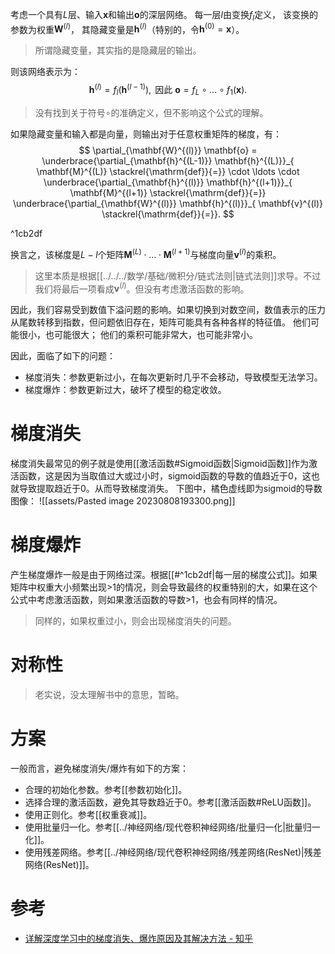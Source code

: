 考虑一个具有$L$层、输入$\mathbf{x}$和输出$\mathbf{o}$的深层网络。 每一层$l$由变换$f_l$定义， 该变换的参数为权重$\mathbf{W}^{(l)}$， 其隐藏变量是$\mathbf{h}^{(l)}$（特别的，令$\mathbf{h}^{(0)} = \mathbf{x}$）。
> 所谓隐藏变量，其实指的是隐藏层的输出。

则该网络表示为：
$$
\mathbf{h}^{(l)} = f_l (\mathbf{h}^{(l-1)}) , \text{ 因此 } \mathbf{o} = f_L \circ \ldots \circ f_1(\mathbf{x}).
$$
> 没有找到关于符号$\circ$的准确定义，但不影响这个公式的理解。

如果隐藏变量和输入都是向量，则输出对于任意权重矩阵的梯度，有：
$$
\partial_{\mathbf{W}^{(l)}} \mathbf{o} = \underbrace{\partial_{\mathbf{h}^{(L-1)}} \mathbf{h}^{(L)}}_{ \mathbf{M}^{(L)} \stackrel{\mathrm{def}}{=}} \cdot \ldots \cdot \underbrace{\partial_{\mathbf{h}^{(l)}} \mathbf{h}^{(l+1)}}_{ \mathbf{M}^{(l+1)} \stackrel{\mathrm{def}}{=}} \underbrace{\partial_{\mathbf{W}^{(l)}} \mathbf{h}^{(l)}}_{ \mathbf{v}^{(l)} \stackrel{\mathrm{def}}{=}}.
$$

^1cb2df

换言之，该梯度是$L-l$个矩阵$\mathbf{M}^{(L)} \cdot \ldots \cdot \mathbf{M}^{(l+1)}$与梯度向量$\mathbf{v}^{(l)}$的乘积。

> 这里本质是根据[[../../../数学/基础/微积分/链式法则|链式法则]]求导。不过我们将最后一项看成$\mathbf{v}^{(l)}$。但没有考虑激活函数的影响。

因此，我们容易受到数值下溢问题的影响。如果切换到对数空间，数值表示的压力从尾数转移到指数，但问题依旧存在，矩阵可能具有各种各样的特征值。 他们可能很小，也可能很大； 他们的乘积可能非常大，也可能非常小。

因此，面临了如下的问题：
- 梯度消失：参数更新过小，在每次更新时几乎不会移动，导致模型无法学习。
- 梯度爆炸：参数更新过大，破坏了模型的稳定收敛。

# 梯度消失
梯度消失最常见的例子就是使用[[激活函数#Sigmoid函数|Sigmoid函数]]作为激活函数，这是因为当取值过大或过小时，sigmoid函数的导数的值趋近于0，这也就导致提取趋近于0。从而导致梯度消失。
下图中，橘色虚线即为sigmoid的导数图像：
![[assets/Pasted image 20230808193300.png]]

# 梯度爆炸
产生梯度爆炸一般是由于网络过深。根据[[#^1cb2df|每一层的梯度公式]]。如果矩阵中权重大小频繁出现>1的情况，则会导致最终的权重特别的大，如果在这个公式中考虑激活函数，则如果激活函数的导数>1，也会有同样的情况。

> 同样的，如果权重过小，则会出现梯度消失的问题。

# 对称性
> 老实说，没太理解书中的意思，暂略。

# 方案
一般而言，避免梯度消失/爆炸有如下的方案：
- 合理的初始化参数。参考[[参数初始化]]。
- 选择合理的激活函数，避免其导数趋近于0。参考[[激活函数#ReLU函数]]。
- 使用正则化。参考[[权重衰减]]。
- 使用批量归一化。参考[[../神经网络/现代卷积神经网络/批量归一化|批量归一化]]。
- 使用残差网络。参考[[../神经网络/现代卷积神经网络/残差网络(ResNet)|残差网络(ResNet)]]。


# 参考
- [详解深度学习中的梯度消失、爆炸原因及其解决方法 - 知乎](https://zhuanlan.zhihu.com/p/33006526)